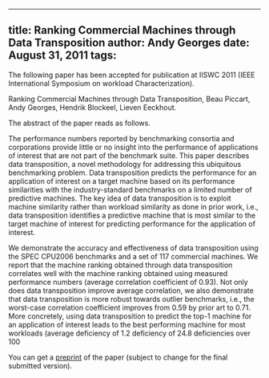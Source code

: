 -----
title:  Ranking Commercial Machines through Data Transposition
author: Andy Georges
date: August 31, 2011
tags: 
-----







The following paper has been accepted for publication at IISWC 2011
(IEEE International Symposium on workload Characterization).


Ranking Commercial Machines through Data Transposition, Beau Piccart,
Andy Georges, Hendrik Blockeel, Lieven Eeckhout.


The abstract of the paper reads as follows.


The performance numbers reported by benchmarking consortia and
corporations provide little or no insight into the performance of
applications of interest that are not part of the benchmark suite. This
paper describes data transposition, a novel methodology for addressing
this ubiquitous benchmarking problem. Data transposition predicts the
performance for an application of interest on a target machine based on
its performance similarities with the industry-standard benchmarks on a
limited number of predictive machines. The key idea of data
transposition is to exploit machine similarity rather than workload
similarity as done in prior work, i.e., data transposition identifies a
predictive machine that is most similar to the target machine of
interest for predicting performance for the application of interest.


We demonstrate the accuracy and effectiveness of data transposition
using the SPEC CPU2006 benchmarks and a set of 117 commercial machines.
We report that the machine ranking obtained through data transposition
correlates well with the machine ranking obtained using measured
performance numbers (average correlation coefficient of 0.93). Not only
does data transposition improve average correlation, we also demonstrate
that data transposition is more robust towards outlier benchmarks, i.e.,
the worst-case correlation coefficient improves from 0.59 by prior art
to 0.71. More concretely, using data transposition to predict the top-1
machine for an application of interest leads to the best performing
machine for most workloads (average deficiency of 1.2
deficiency of 24.8
deficiencies over 100


You can get a
[preprint](http://itkovian.net/base/files/papers/papers.iiswc2011.submission.pdf)
of the paper (subject to change for the final submitted version).
